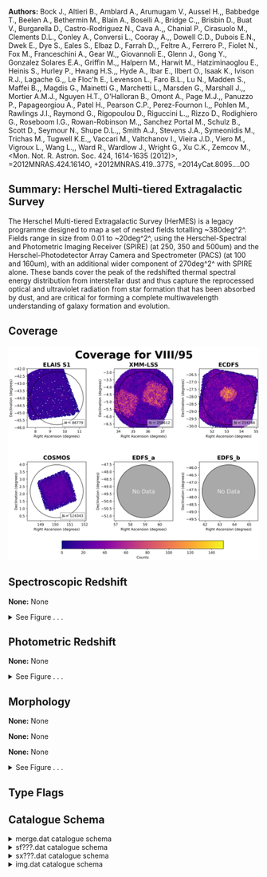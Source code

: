 

**Authors:** Bock J., Altieri B., Amblard A., Arumugam V., Aussel H.,, Babbedge T., Beelen A., Bethermin M., Blain A., Boselli A., Bridge C.,, Brisbin D., Buat V., Burgarella D., Castro-Rodriguez N., Cava A.,, Chanial P., Cirasuolo M., Clements D.L., Conley A., Conversi L., Cooray A.,, Dowell C.D., Dubois E.N., Dwek E., Dye S., Eales S., Elbaz D., Farrah D.,, Feltre A., Ferrero P., Fiolet N., Fox M., Franceschini A., Gear W.,, Giovannoli E., Glenn J., Gong Y., Gonzalez Solares E.A., Griffin M.,, Halpern M., Harwit M., Hatziminaoglou E., Heinis S., Hurley P., Hwang H.S.,, Hyde A., Ibar E., Ilbert O., Isaak K., Ivison R.J., Lagache G.,, Le Floc'h E., Levenson L., Faro B.L., Lu N., Madden S., Maffei B.,, Magdis G., Mainetti G., Marchetti L., Marsden G., Marshall J.,, Mortier A.M.J., Nguyen H.T., O'Halloran B., Omont A., Page M.J.,, Panuzzo P., Papageorgiou A., Patel H., Pearson C.P., Perez-Fournon I.,, Pohlen M., Rawlings J.I., Raymond G., Rigopoulou D., Riguccini L.,, Rizzo D., Rodighiero G., Roseboom I.G., Rowan-Robinson M.,, Sanchez Portal M., Schulz B., Scott D., Seymour N., Shupe D.L.,, Smith A.J., Stevens J.A., Symeonidis M., Trichas M., Tugwell K.E.,, Vaccari M., Valtchanov I., Vieira J.D., Viero M., Vigroux L., Wang L.,, Ward R., Wardlow J., Wright G., Xu C.K., Zemcov M., <Mon. Not. R. Astron. Soc. 424, 1614-1635 (2012)>, =2012MNRAS.424.1614O, +2012MNRAS.419..377S, =2014yCat.8095....0O

## Summary: Herschel Multi-tiered Extragalactic Survey

The Herschel Multi-tiered Extragalactic Survey (HerMES) is a legacy programme designed to map a set of nested fields totalling ~380deg^2^. Fields range in size from 0.01 to ~20deg^2^, using the Herschel-Spectral and Photometric Imaging Receiver (SPIRE) (at 250, 350 and 500um) and the Herschel-Photodetector Array Camera and Spectrometer (PACS) (at 100 and 160um), with an additional wider component of 270deg^2^ with SPIRE alone. These bands cover the peak of the redshifted thermal spectral energy distribution from interstellar dust and thus capture the reprocessed optical and ultraviolet radiation from star formation that has been absorbed by dust, and are critical for forming a complete multiwavelength understanding of galaxy formation and evolution.

## Coverage 

 

 
![](https://github.com/joshgithubbin/Sherlock-DDF/blob/main/pages/VIII_95/im/coverage.png?raw=true)

## Spectroscopic Redshift 



**None:** None 




<details><summary>See Figure . . .</summary>

![](https://github.com/joshgithubbin/Sherlock-DDF/blob/main/pages/VIII_95/im/ZSP.png?raw=true)

</details>

## Photometric Redshift 



**None:** None 




<details><summary>See Figure . . .</summary>

![](https://github.com/joshgithubbin/Sherlock-DDF/blob/main/pages/VIII_95/im//ZPH.png?raw=true)

</details>

## Morphology 



**None:** None 

**None:** None 

**None:** None 




<details><summary>See Figure . . .</summary>

![](https://github.com/joshgithubbin/Sherlock-DDF/blob/main/pages/VIII_95/im//morphology.png?raw=true)

</details>
                      
## Type Flags 





## Catalogue Schema 



<details>
<summary>merge.dat catalogue schema</summary>

| Bytes   | Format   | Units   | Label   | Explanations                                                                   |
|:--------|:---------|:--------|:--------|:-------------------------------------------------------------------------------|
| 1- 22   | A22      | ---     | Field   | Field designation                                                              |
| 24- 40  | A17      | ---     | ---     | [2HERMES S250 SF D]                                                            |
| 42- 57  | A16      | ---     | 2HERMES | HerMES ID, JHHMMSS.s+DDMMSS (G1)                                               |
| 61- 69  | F9.5     | deg     | RAdeg   | Right Ascension (J2000)                                                        |
| 71- 79  | F9.5     | deg     | DEdeg   | Declination (J2000)                                                            |
| 81- 96  | E16.11   | mJy     | F250    | Herschel/SPIRE flux density at 250um                                           |
| 98-113  | E16.11   | mJy     | e_F250  | Instrumental error in flux 250um density                                       |
| 115-130 | E16.11   | mJy     | F350    | Herschel/SPIRE flux density at 350um                                           |
| 132-147 | E16.11   | mJy     | e_F350  | Instrumental error in flux 350um density                                       |
| 149-164 | E16.11   | mJy     | F500    | Herschel/SPIRE flux density at 500um                                           |
| 166-181 | E16.11   | mJy     | e_F500  | Instrumental error in flux 500um density                                       |
| 183-198 | E16.11   | mJy     | E_F250  | Total error (instrumental + confusion) in 250um flux density                   |
| 200-215 | E16.11   | ---     | chi250  | Local reduced {chi}^2^ statistic of 250um photometry fit in 11x11 pixel window |
| 217-232 | E16.11   | mJy     | E_F350  | Total error (instrumental + confusion) in 350um flux density                   |
| 234-249 | E16.11   | ---     | chi350  | Local reduced {chi}^2^ statistic of 350um photometry fit in 11x11 pixel window |
| 251-266 | E16.11   | mJy     | E_F500  | Total error (instrumental + confusion) in 500um flux density                   |
| 268-283 | E16.11   | ---     | chi500  | Local reduced {chi}^2^ statistic of 500um photometry fit in 11x11 pixel window |
| 285-290 | I6       | ---     | gID     | ID of the segment  where the source is                                         |
| 292-295 | I4       | ---     | Ng      | Number of sources in the segment gid                                           |
| 297-304 | F8.5     | mJy     | bg250   | Background subtracted from 250um map (G2)                                      |
| 306-313 | F8.5     | mJy     | bg350   | Background subtracted from 350um map (G2)                                      |
| 315-322 | F8.5     | mJy     | bg500   | Background subtracted from 550um map (G2)                                      |
| 324-330 | A7       | ---     | Com     | Comment                                                                        |
</details>

<details>
<summary>sf???.dat catalogue schema</summary>

| Bytes   | Format   | Units   | Label   | Explanations                                                                          |
|:--------|:---------|:--------|:--------|:--------------------------------------------------------------------------------------|
| 1- 22   | A22      | ---     | Field   | Field designation                                                                     |
| 24- 32  | A9       | ---     | ---     | [2HERMES S]                                                                           |
| 33- 35  | I3       | um      | lam     | Herschel filter (250, 300 or 500)                                                     |
| 37- 40  | A4       | ---     | ---     | [SF D]                                                                                |
| 42- 57  | A16      | ---     | 2HERMES | HerMES ID, JHHMMSS.s+DDMMSS (G1)                                                      |
| 61- 69  | F9.5     | deg     | RAdeg   | Right ascension (J2000)                                                               |
| 71- 79  | F9.5     | deg     | DEdeg   | Declination (J2000)                                                                   |
| 81- 96  | E16.11   | mJy     | Flux    | Source flux density                                                                   |
| 98-113  | E16.11   | mJy     | e_Flux  | Source flux density formal uncertainty (instrumental noise)                           |
| 115-130 | E16.11   | mJy     | E_Flux  | Total uncertainty in the source flux density, due to confusion and instrumental noise |
| 132-147 | E16.11   | ---     | chi2    | Local reduced {chi}^2^ statistic of photometry fit in 11x11 pixel window              |
| 149-154 | I6       | ---     | gID     | ID of the segment  where the source is                                                |
| 156-159 | I4       | ---     | Ng      | Number of sources in the segment gid                                                  |
| 161-169 | F9.6     | mJy     | bg      | Background subtracted from map in observed band (mJy/beam) (G2)                       |
| 171-177 | A7       | ---     | Com     | Comments                                                                              |
</details>

<details>
<summary>sx???.dat catalogue schema</summary>

| Bytes   | Format   | Units   | Label   | Explanations                                                                                       |
|:--------|:---------|:--------|:--------|:---------------------------------------------------------------------------------------------------|
| 1- 22   | A22      | ---     | Field   | Field designation                                                                                  |
| 24- 32  | A9       | ---     | ---     | [2HERMES S]                                                                                        |
| 33- 35  | I3       | um      | lam     | Herschel filter (250, 300 or 500)                                                                  |
| 37- 40  | A4       | ---     | ---     | [SX D]                                                                                             |
| 42- 59  | A18      | ---     | 2HERMES | HerMES ID, JHHMMSS.s+DDMMSS, or JHHMMSS.s+DDNNNSS or JHHMMSS.s+DDNNNNSS (G1)                       |
| 61- 69  | F9.5     | deg     | RAdeg   | Right ascension (J2000)                                                                            |
| 71- 79  | F9.5     | deg     | DEdeg   | Declination (J2000)                                                                                |
| 81- 90  | F10.5    | mJy     | Flux    | Source flux density                                                                                |
| 92-100  | F9.5     | mJy     | e_Flux  | Source flux density formal uncertainty (instrumental noise)                                        |
| 102-113 | F12.5    | ---     | S/N     | Signal to instrumental noise: Flux/e_Flux                                                          |
| 115-123 | F9.5     | deg     | e_RAdeg | Right ascension uncertainty                                                                        |
| 125-133 | F9.5     | deg     | e_DEdeg | Declination uncertainty                                                                            |
| 135-143 | F9.5     | mJy     | E_Flux  | ?=-99.99999 Total uncertainty in the source flux density, due to confusion and instrumental noise  |
| 145-154 | F10.5    | ---     | SNR     | ?=-99.999 Signal to total noise: Flux/E_Flux                                                       |
| 156-177 | E22.15   | mJy     | F1      | ?=1E+20 Source flux density, as measured using a map based on the first half of the data           |
| 178-200 | E23.15   | ---     | SN1     | ?=1E+20 Signal to instrumental noise, as measured using a map based on the first half of the data  |
| 202-223 | E22.15   | mJy     | F2      | ?=1E+20 Source flux density, as measured using a map based on the second half of the data          |
| 224-246 | E23.15   | ---     | SN2     | ?=1E+20 Signal to instrumental noise, as measured using a map based on the second half of the data |
| 248     | A1       | ---     | fc      | [1T] source lies within a well-defined central region of the map                                   |
| 250-256 | A7       | ---     | Com     | Comment                                                                                            |
</details>

<details>
<summary>img.dat catalogue schema</summary>

| Bytes   | Format   | Units      | Label    | Explanations                          |
|:--------|:---------|:-----------|:---------|:--------------------------------------|
| 1- 17   | A17      | ---        | Field    | Field designation                     |
| 19- 27  | F9.5     | deg        | RAdeg    | Right Ascension of center (J2000)     |
| 28- 36  | F9.5     | deg        | DEdeg    | Declination of center (J2000)         |
| 38- 42  | F5.2     | arcsec/pix | Scale    | Scale of the image                    |
| 44- 47  | I4       | pix        | Nx       | Number of pixels along X-axis         |
| 48      | A1       | ---        | ---      | [x]                                   |
| 49- 52  | I4       | pix        | Ny       | Number of pixels along Y-axis         |
| 54- 56  | I3       | um         | lam      | Wavelength (250, 350 or 500)          |
| 58-108  | A51      | ---        | FileName | Name of FITS file in subdirectory img |
| 109-156 | A48      | ---        | Title    | Title and comments                    |
</details>

        
        